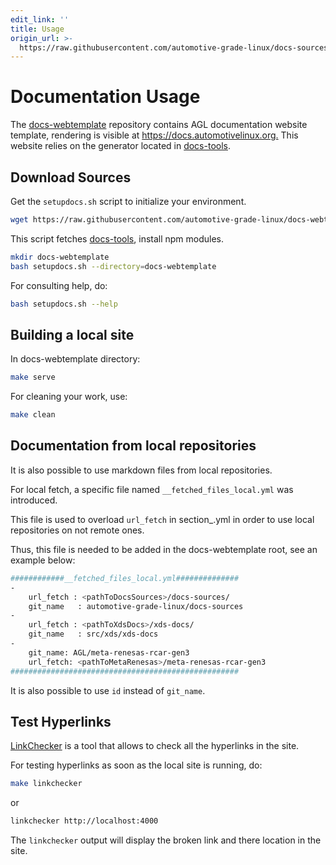 ```yaml
---
edit_link: ''
title: Usage
origin_url: >-
  https://raw.githubusercontent.com/automotive-grade-linux/docs-sources/halibut/docs/handle-docs/documentation-usage.md
---
```


<!-- WARNING: This file is generated by fetch_docs.js using /home/boron/Documents/AGL/docs-webtemplate/site/_data/tocs/howto/halibut/howto-add-docs-handle-docs-book.yml -->

# Documentation Usage

The [docs-webtemplate](https://github.com/automotive-grade-linux/docs-webtemplate)
repository contains AGL documentation website template, rendering is visible at
<https://docs.automotivelinux.org.>
This website relies on the generator located in
[docs-tools](https://github.com/automotive-grade-linux/docs-tools).

## Download Sources

Get the ```setupdocs.sh``` script to initialize your environment.

```bash
wget https://raw.githubusercontent.com/automotive-grade-linux/docs-webtemplate/master/setupdocs.sh
```

This script fetches [docs-tools](https://github.com/automotive-grade-linux/docs-tools), install npm modules.

```bash
mkdir docs-webtemplate
bash setupdocs.sh --directory=docs-webtemplate
```

For consulting help, do:

```bash
bash setupdocs.sh --help
```

## Building a local site

In docs-webtemplate directory:

```bash
make serve
```

For cleaning your work, use:

```bash
make clean
```

## Documentation from local repositories

It is also possible to use markdown files from local repositories.

For local fetch, a specific file named  ```__fetched_files_local.yml```
was introduced.

This file is used to overload ```url_fetch``` in section_<version>.yml
in order to use local repositories on not remote ones.

Thus, this file is needed to be added in the docs-webtemplate root,
see an example below:

```bash
############__fetched_files_local.yml##############
-
    url_fetch : <pathToDocsSources>/docs-sources/
    git_name   : automotive-grade-linux/docs-sources
-
    url_fetch : <pathToXdsDocs>/xds-docs/
    git_name   : src/xds/xds-docs
-
    git_name: AGL/meta-renesas-rcar-gen3
    url_fetch: <pathToMetaRenesas>/meta-renesas-rcar-gen3
###################################################
```

It is also possible to use ```id``` instead of ```git_name```.

## Test Hyperlinks

[LinkChecker](https://wummel.github.io/linkchecker/) is a tool that allows to check all the hyperlinks in the site.

For testing hyperlinks as soon as the local site is running, do:

```bash
make linkchecker
```

or

```bash
linkchecker http://localhost:4000
```

The ```linkchecker``` output will display the broken link and there location
in the site.
